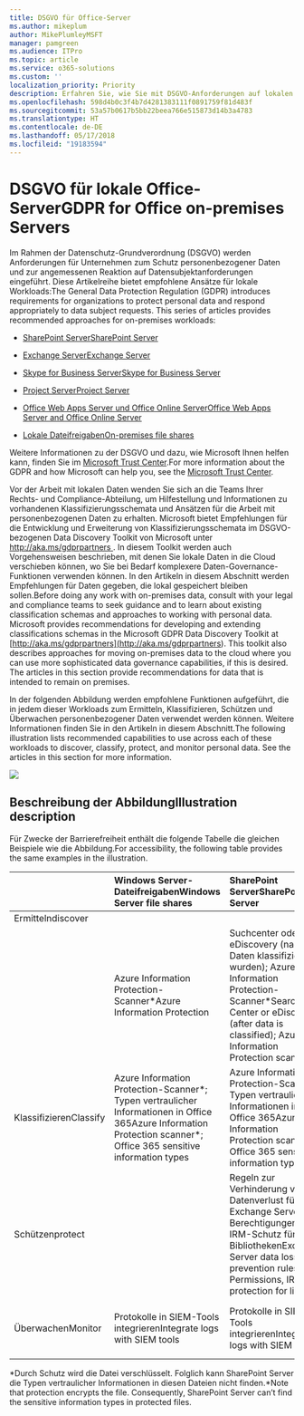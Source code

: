 ```yaml
---
title: DSGVO für Office-Server
ms.author: mikeplum
author: MikePlumleyMSFT
manager: pamgreen
ms.audience: ITPro
ms.topic: article
ms.service: o365-solutions
ms.custom: ''
localization_priority: Priority
description: Erfahren Sie, wie Sie mit DSGVO-Anforderungen auf lokalen Office-Servern umgehen.
ms.openlocfilehash: 598d4b0c3f4b7d4281383111f0891759f81d483f
ms.sourcegitcommit: 53a57b0617b5bb22beea766e515873d14b3a4783
ms.translationtype: HT
ms.contentlocale: de-DE
ms.lasthandoff: 05/17/2018
ms.locfileid: "19183594"
---
```

# <a name="gdpr-for-office-on-premises-servers"></a><span data-ttu-id="0bff0-103">DSGVO für lokale Office-Server</span><span class="sxs-lookup"><span data-stu-id="0bff0-103">GDPR for Office on-premises Servers</span></span>

<span data-ttu-id="0bff0-p101">Im Rahmen der Datenschutz-Grundverordnung (DSGVO) werden Anforderungen für Unternehmen zum Schutz personenbezogener Daten und zur angemessenen Reaktion auf Datensubjektanforderungen eingeführt. Diese Artikelreihe bietet empfohlene Ansätze für lokale Workloads:</span><span class="sxs-lookup"><span data-stu-id="0bff0-p101">The General Data Protection Regulation (GDPR) introduces requirements for organizations to protect personal data and respond appropriately to data subject requests. This series of articles provides recommended approaches for on-premises workloads:</span></span>

-   [<span data-ttu-id="0bff0-106">SharePoint Server</span><span class="sxs-lookup"><span data-stu-id="0bff0-106">SharePoint Server</span></span>](gdpr-for-sharepoint-server.md)

-   [<span data-ttu-id="0bff0-107">Exchange Server</span><span class="sxs-lookup"><span data-stu-id="0bff0-107">Exchange Server</span></span>](gdpr-for-exchange-server.md)

-   [<span data-ttu-id="0bff0-108">Skype for Business Server</span><span class="sxs-lookup"><span data-stu-id="0bff0-108">Skype for Business Server</span></span>](gdpr-for-skype-for-business-server.md)

-   [<span data-ttu-id="0bff0-109">Project Server</span><span class="sxs-lookup"><span data-stu-id="0bff0-109">Project Server</span></span>](gdpr-for-project-server.md)

-   [<span data-ttu-id="0bff0-110">Office Web Apps Server und Office Online Server</span><span class="sxs-lookup"><span data-stu-id="0bff0-110">Office Web Apps Server and Office Online Server</span></span>](gdpr-for-office-online-server.md)

-   [<span data-ttu-id="0bff0-111">Lokale Dateifreigaben</span><span class="sxs-lookup"><span data-stu-id="0bff0-111">On-premises file shares</span></span>](gdpr-for-on-premises-file-shares.md)

<span data-ttu-id="0bff0-112">Weitere Informationen zu der DSGVO und dazu, wie Microsoft Ihnen helfen kann, finden Sie im [Microsoft Trust Center](https://www.microsoft.com/de-DE/TrustCenter/Privacy/gdpr/default.aspx).</span><span class="sxs-lookup"><span data-stu-id="0bff0-112">For more information about the GDPR and how Microsoft can help you, see the [Microsoft Trust Center](https://www.microsoft.com/de-DE/TrustCenter/Privacy/gdpr/default.aspx).</span></span>

<span data-ttu-id="0bff0-p102">Vor der Arbeit mit lokalen Daten wenden Sie sich an die Teams Ihrer Rechts- und Compliance-Abteilung, um Hilfestellung und Informationen zu vorhandenen Klassifizierungsschemata und Ansätzen für die Arbeit mit personenbezogenen Daten zu erhalten. Microsoft bietet Empfehlungen für die Entwicklung und Erweiterung von Klassifizierungsschemata im DSGVO-bezogenen Data Discovery Toolkit von Microsoft unter [ http://aka.ms/gdprpartners ](<http://aka.ms/gdprpartners>). In diesem Toolkit werden auch Vorgehensweisen beschrieben, mit denen Sie lokale Daten in die Cloud verschieben können, wo Sie bei Bedarf komplexere Daten-Governance-Funktionen verwenden können. In den Artikeln in diesem Abschnitt werden Empfehlungen für Daten gegeben, die lokal gespeichert bleiben sollen.</span><span class="sxs-lookup"><span data-stu-id="0bff0-p102">Before doing any work with on-premises data, consult with your legal and compliance teams to seek guidance and to learn about existing classification schemas and approaches to working with personal data. Microsoft provides recommendations for developing and extending classifications schemas in the Microsoft GDPR Data Discovery Toolkit at [http://aka.ms/gdprpartners](<http://aka.ms/gdprpartners>). This toolkit also describes approaches for moving on-premises data to the cloud where you can use more sophisticated data governance capabilities, if this is desired. The articles in this section provide recommendations for data that is intended to remain on premises.</span></span>

<span data-ttu-id="0bff0-p103">In der folgenden Abbildung werden empfohlene Funktionen aufgeführt, die in jedem dieser Workloads zum Ermitteln, Klassifizieren, Schützen und Überwachen personenbezogener Daten verwendet werden können. Weitere Informationen finden Sie in den Artikeln in diesem Abschnitt.</span><span class="sxs-lookup"><span data-stu-id="0bff0-p103">The following illustration lists recommended capabilities to use across each of these workloads to discover, classify, protect, and monitor personal data. See the articles in this section for more information.</span></span>

![](media/gdpr-for-office-servers_image1.png)

## <a name="illustration-description"></a><span data-ttu-id="0bff0-119">Beschreibung der Abbildung</span><span class="sxs-lookup"><span data-stu-id="0bff0-119">Illustration description</span></span>

<span data-ttu-id="0bff0-120">Für Zwecke der Barrierefreiheit enthält die folgende Tabelle die gleichen Beispiele wie die Abbildung.</span><span class="sxs-lookup"><span data-stu-id="0bff0-120">For accessibility, the following table provides the same examples in the illustration.</span></span>

|             |<span data-ttu-id="0bff0-121">Windows Server-Dateifreigaben</span><span class="sxs-lookup"><span data-stu-id="0bff0-121">Windows Server file shares</span></span>|<span data-ttu-id="0bff0-122">SharePoint Server</span><span class="sxs-lookup"><span data-stu-id="0bff0-122">SharePoint Server</span></span>|<span data-ttu-id="0bff0-123">Exchange Server</span><span class="sxs-lookup"><span data-stu-id="0bff0-123">Exchange Server</span></span>|<span data-ttu-id="0bff0-124">Skype for Business</span><span class="sxs-lookup"><span data-stu-id="0bff0-124">Skype for Business</span></span>|<span data-ttu-id="0bff0-125">Project Server</span><span class="sxs-lookup"><span data-stu-id="0bff0-125">Project Server</span></span>|
|:------------|:-------------------------|:----------------|:--------------|:-----------------|:-------------|
|<span data-ttu-id="0bff0-126">Ermitteln</span><span class="sxs-lookup"><span data-stu-id="0bff0-126">discover
</span></span>|<span data-ttu-id="0bff0-127">Azure Information Protection-Scanner\*</span><span class="sxs-lookup"><span data-stu-id="0bff0-127">Azure Information Protection</span></span>|<span data-ttu-id="0bff0-128">Suchcenter oder eDiscovery (nachdem Daten klassifiziert wurden); Azure Information Protection-Scanner\*</span><span class="sxs-lookup"><span data-stu-id="0bff0-128">Search Center or eDiscovery (after data is classified); Azure Information Protection scanner\*</span></span>|<span data-ttu-id="0bff0-129">Exchange-eDiscovery-Portal</span><span class="sxs-lookup"><span data-stu-id="0bff0-129">Exchange eDiscovery Portal</span></span>|<span data-ttu-id="0bff0-130">Exchange-eDiscovery-Portal</span><span class="sxs-lookup"><span data-stu-id="0bff0-130">Exchange eDiscovery portal</span></span>|<span data-ttu-id="0bff0-131">SQL-Skripts für Ermittlung und Export</span><span class="sxs-lookup"><span data-stu-id="0bff0-131">SQL scripts for discovery and exporting</span></span>|
|<span data-ttu-id="0bff0-132">Klassifizieren</span><span class="sxs-lookup"><span data-stu-id="0bff0-132">Classify</span></span>|<span data-ttu-id="0bff0-133">Azure Information Protection-Scanner\*; Typen vertraulicher Informationen in Office 365</span><span class="sxs-lookup"><span data-stu-id="0bff0-133">Azure Information Protection scanner\*; Office 365 sensitive information types</span></span>|<span data-ttu-id="0bff0-134">Azure Information Protection-Scanner\*; Typen vertraulicher Informationen in Office 365</span><span class="sxs-lookup"><span data-stu-id="0bff0-134">Azure Information Protection scanner\*; Office 365 sensitive information types</span></span>|<span data-ttu-id="0bff0-135">Aufbewahrungstags und Aufbewahrungsrichtlinien in Exchange</span><span class="sxs-lookup"><span data-stu-id="0bff0-135">Exchange retention tags and retention policies</span></span>|<span data-ttu-id="0bff0-136">Aufbewahrungstags und Aufbewahrungsrichtlinien in Exchange</span><span class="sxs-lookup"><span data-stu-id="0bff0-136">Exchange retention tags and retention policies</span></span>||
|<span data-ttu-id="0bff0-137">Schützen</span><span class="sxs-lookup"><span data-stu-id="0bff0-137">protect</span></span>||<span data-ttu-id="0bff0-138">Regeln zur Verhinderung von Datenverlust für Exchange Server; Berechtigungen, IRM-Schutz für Bibliotheken</span><span class="sxs-lookup"><span data-stu-id="0bff0-138">Exchange Server data loss prevention rules; Permissions, IRM-protection for libraries</span></span>|<span data-ttu-id="0bff0-139">Regeln zur Verhinderung von Datenverlust für Exchange Server; IRM-Integration in Exchange Server</span><span class="sxs-lookup"><span data-stu-id="0bff0-139">Exchange Server data loss prevention rules; IRM integration with Exchange Server</span></span>|||
|<span data-ttu-id="0bff0-140">Überwachen</span><span class="sxs-lookup"><span data-stu-id="0bff0-140">Monitor</span></span>|<span data-ttu-id="0bff0-141">Protokolle in SIEM-Tools integrieren</span><span class="sxs-lookup"><span data-stu-id="0bff0-141">Integrate logs with SIEM tools</span></span>|<span data-ttu-id="0bff0-142">Protokolle in SIEM-Tools integrieren</span><span class="sxs-lookup"><span data-stu-id="0bff0-142">Integrate logs with SIEM tools</span></span>|<span data-ttu-id="0bff0-143">Protokolle in SIEM-Tools integrieren</span><span class="sxs-lookup"><span data-stu-id="0bff0-143">Integrate logs with SIEM tools</span></span>|<span data-ttu-id="0bff0-144">Protokolle in SIEM-Tools integrieren</span><span class="sxs-lookup"><span data-stu-id="0bff0-144">Integrate logs with SIEM tools</span></span>|<span data-ttu-id="0bff0-145">Protokolle in SIEM-Tools integrieren</span><span class="sxs-lookup"><span data-stu-id="0bff0-145">Integrate logs with SIEM tools</span></span>|

<span data-ttu-id="0bff0-p104">\*Durch Schutz wird die Datei verschlüsselt. Folglich kann SharePoint Server die Typen vertraulicher Informationen in diesen Dateien nicht finden.</span><span class="sxs-lookup"><span data-stu-id="0bff0-p104">\*Note that protection encrypts the file. Consequently, SharePoint Server can’t find the sensitive information types in protected files.</span></span>
